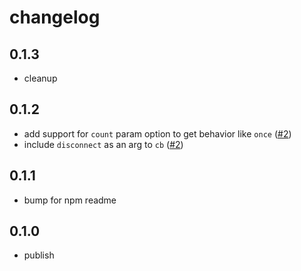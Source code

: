 # changelog

## 0.1.3

- cleanup

## 0.1.2

- add support for `count` param option to get behavior like `once`
  ([#2](https://github.com/fuz-dev/intersect/pull/2))
- include `disconnect` as an arg to `cb`
  ([#2](https://github.com/fuz-dev/intersect/pull/2))

## 0.1.1

- bump for npm readme

## 0.1.0

- publish
